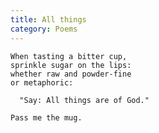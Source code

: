```yaml
---
title: All things
category: Poems
---
```


    When tasting a bitter cup,
    sprinkle sugar on the lips:
    whether raw and powder-fine
    or metaphoric:

      "Say: All things are of God."

    Pass me the mug.


